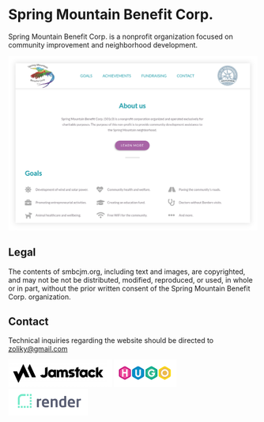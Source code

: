 # Spring Mountain Benefit Corp.

Spring Mountain Benefit Corp. is a nonprofit organization focused on community improvement
and neighborhood development.

![alt text](screenshot.png "New design")

## Legal 

The contents of smbcjm.org, including text and images, are copyrighted, and may not be
not be distributed, modified, reproduced, or used, in whole or in part, without the prior written
consent of the Spring Mountain Benefit Corp. organization.

## Contact

Technical inquiries regarding the website should be directed to zoliky@gmail.com



[![Jamstack](logo1.png)](https://jamstack.org/) [![Jamstack](logo3.png)](https://jamstack.org/) [![Jamstack](logo2.png)](https://jamstack.org/)

